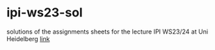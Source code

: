 # ipi-ws23-sol
solutions of the assignments sheets for the lecture IPI WS23/24 at Uni Heidelberg [link](https://igor-dimi.github.io/ipi-ws23-sol/)
